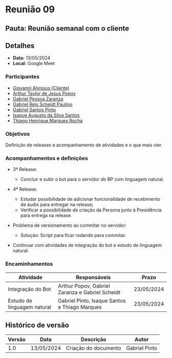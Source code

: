 # Reunião 09

## Pauta: Reunião semanal com o cliente

## Detalhes

- **Data:** 13/05/2024
- **Local:** Google Meet

### Participantes

- [Giovanni Alvissus (Cliente)](https://github.com/giovanni1106)
- [Arthur Taylor de Jesus Popov](https://github.com/Eruel6)
- [Gabriel Pessoa Zaranza](https://github.com/GZaranza)
- [Gabriel Reis Scheidt Paulino](https://github.com/Gxaite)
- [Gabriel Santos Pinto](https://github.com/GabrielSPinto)
- [Isaque Augusto da Silva Santos](https://github.com/seraphritt)
- [Thiago Henrique Marques Rocha](https://github.com/MarquesAerospace)

### Objetivos

Definição de releases e acompanhamento de atividades e o que mais vier.

### Acompanhamentos e definições

- 3ª Release:
    - Concluir e subir o bot para o servidor do BP com linguagem natural.

- 4ª Release: 
  - Estudar possibilidade de adicionar funcionalidade de recebimento de áudio para entregar na release;
  - Verificar a possibilidade de criação da Persona junto à Presidência para entrega na release.

- Problema de versionamento ao commitar no servidor:
    - Solução: Script para ficar rodando para commitar.

- Continuar com atividades de integração do bot e estudo de linguagem natural.

### Encaminhamentos

| Atividade                                   | Responsáveis                  | Prazo      |
|---------------------------------------------|-------------------------------|------------|
| Integração do Bot     |Arthur Popov, Gabriel Zaranza e  Gabriel Scheidt| 23/05/2024 |
| Estudo de linguagem natural |Gabriel Pinto, Isaque Santos e Thiago Marques| 23/05/2024 |


## Histórico de versão

| Versão | Data       | Descrição             | Autor             |
|--------|------------|-----------------------|-------------------|
| 1.0    | 13/05/2024 | Criação do documento  | Gabriel Pinto    |